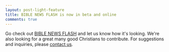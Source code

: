 ```yaml
---
layout: post-light-feature
title: BIBLE NEWS FLASH is now in beta and online
comments: true
---
```


Go check out [BIBLE NEWS FLASH](http://biblenewsflash.com) and let us know how it's looking.  We're also looking for a great many good Christians to contribute.  For suggestions and inquiries, please [contact us](/contact/).
